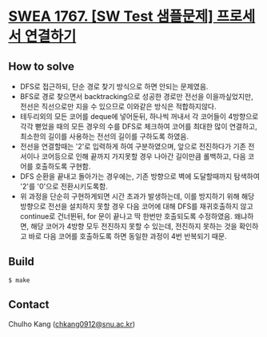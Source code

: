 # [SWEA 1767. [SW Test 샘플문제] 프로세서 연결하기 ](https://swexpertacademy.com/main/code/problem/problemDetail.do?contestProbId=AV4suNtaXFEDFAUf)


## How to solve
* DFS로 접근하되, 단순 경로 찾기 방식으로 하면 안되는 문제였음.
* BFS로 경로 찾으면서 backtracking으로 성공한 경로만 전선을 이을까싶었지만, 전선은 직선으로만 지을 수 있으므로 이와같은 방식은 적합하지않다. 
* 테두리외의 모든 코어를 deque에 넣어둔뒤, 하나씩 꺼내서 각 코어들이 4방향으로 각각 뻗었을 때의 모든 경우의 수를 DFS로 체크하여 코어를 최대한 많이 연결하고, 최소한의 길이를 사용하는 전선의 길이를 구하도록 하였음.
* 전선을 연결할때는 '2'로 입력하게 하여 구분하였으며, 앞으로 전진하다가 기존 전서이나 코어등으로 인해 끝까지 가지못할 경우 나아간 길이만큼 롤백하고, 다음 코어를 호출하도록 구현함.
* DFS 순환을 끝내고 돌아가는 경우에는, 기존 방향으로 벽에 도달할때까지 탐색하여 '2'를 '0'으로 전환시키도록함.
* 위 과정을 단순히 구현하게되면 시간 초과가 발생하는데, 이를 방지하기 위해 해당 방향으로 전선을 설치하지 못할 경우 다음 코어에 대해 DFS를 재귀호출하지 않고 continue로 건너뛴뒤, for 문이 끝나고 딱 한번만 호출되도록 수정하였음. 왜냐하면, 해당 코어가 4방향 모두 전진하지 못할 수 있는데, 전진하지 못하는 것을 확인하고 바로 다음 코어를 호출하도록 하면 동일한 과정이 4번 반복되기 때문.


## Build

```
$ make
```

## Contact
Chulho Kang ([chkang0912@snu.ac.kr](mailto:chkang0912@snu.ac.kr))


